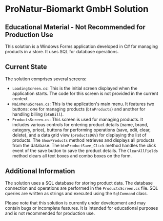 # ProNatur-Biomarkt GmbH Solution
## Educational Material - Not Recommended for Production Use

This solution is a Windows Forms application developed in C# for managing products in a store. It uses SQL for database operations.

## Current State

The solution comprises several screens:

- `LoadingScreen.cs`: This is the initial screen displayed when the application starts. The code for this screen is not provided in the current context.
- `MainMenuScreen.cs`: This is the application's main menu. It features two buttons: one for managing products (`btnProducts`) and another for handling billing (`btnBill`).
- `ProductsScreen.cs`: This screen is used for managing products. It includes various controls for entering product details (name, brand, category, price), buttons for performing operations (save, edit, clear, delete), and a data grid view (`productsDGV`) for displaying the list of products. The `ShowProducts` method retrieves and displays all products from the database. The `btnProductSave_Click` method handles the click event of the save button to save the product details. The `ClearAllFields` method clears all text boxes and combo boxes on the form.

## Additional Information

The solution uses a SQL database for storing product data. The database connection and operations are performed in the `ProductsScreen.cs` file. SQL queries are written as strings and executed using the `SqlCommand` class.

Please note that this solution is currently under development and may contain bugs or incomplete features. It is intended for educational purposes and is not recommended for production use.

